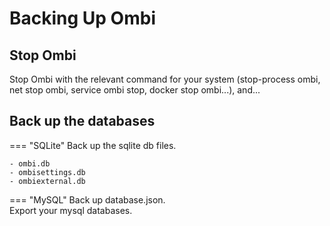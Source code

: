 # Backing Up Ombi

## Stop Ombi

Stop Ombi with the relevant command for your system (stop-process ombi, net stop ombi, service ombi stop, docker stop ombi...), and...

## Back up the databases

=== "SQLite"
    Back up the sqlite db files.

    - ombi.db
    - ombisettings.db
    - ombiexternal.db

=== "MySQL"
    Back up database.json.  
    Export your mysql databases.
